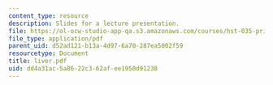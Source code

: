 ```yaml
---
content_type: resource
description: Slides for a lecture presentation.
file: https://ol-ocw-studio-app-qa.s3.amazonaws.com/courses/hst-035-principle-and-practice-of-human-pathology-spring-2003/dd4a31ac5a8622c362afee1950d91238_liver.pdf
file_type: application/pdf
parent_uid: d52ad121-b13a-4d97-6a70-287ea5002f59
resourcetype: Document
title: liver.pdf
uid: dd4a31ac-5a86-22c3-62af-ee1950d91238
---
```

